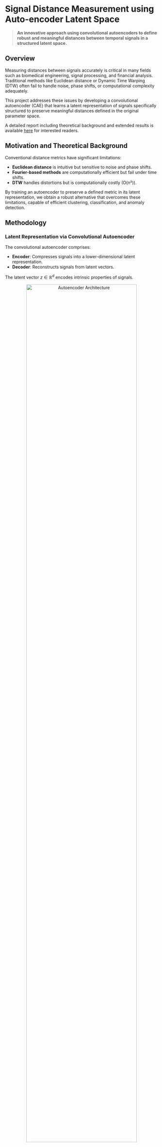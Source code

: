 # Signal Distance Measurement using Auto-encoder Latent Space

> **An innovative approach using convolutional autoencoders to define robust and meaningful distances between temporal signals in a structured latent space.**

## Overview

Measuring distances between signals accurately is critical in many fields such as biomedical engineering, signal processing, and financial analysis. Traditional methods like Euclidean distance or Dynamic Time Warping (DTW) often fail to handle noise, phase shifts, or computational complexity adequately.

This project addresses these issues by developing a convolutional autoencoder (CAE) that learns a latent representation of signals specifically structured to preserve meaningful distances defined in the original parameter space.

A detailed report including theoretical background and extended results is available [here](https://github.com/MariusDragic/SignalDistanceEncoder/blob/main/DistAE-report.pdf) for interested readers.

## Motivation and Theoretical Background

Conventional distance metrics have significant limitations:

- **Euclidean distance** is intuitive but sensitive to noise and phase shifts.
- **Fourier-based methods** are computationally efficient but fail under time shifts.
- **DTW** handles distortions but is computationally costly (O(n²)).

By training an autoencoder to preserve a defined metric in its latent representation, we obtain a robust alternative that overcomes these limitations, capable of efficient clustering, classification, and anomaly detection.

## Methodology

### Latent Representation via Convolutional Autoencoder

The convolutional autoencoder comprises:

- **Encoder**: Compresses signals into a lower-dimensional latent representation.
- **Decoder**: Reconstructs signals from latent vectors.

The latent vector $z \in \mathbb{R}^d$ encodes intrinsic properties of signals.

<p align="center">
  <img src="images/archi.png" alt="Autoencoder Architecture" style="width:85%;">
</p>

### Distance Definition in Latent Space

Two primary distance metrics are considered in the latent space:

- **Euclidean distance**:
  
```math
d(z_i, z_j) = \sqrt{\sum_{k=1}^{d}(z_{i,k} - z_{j,k})^2}
```

- **Cosine distance**:
```math
d(z_i, z_j) = 1 - \frac{\langle z_i, z_j \rangle}{\|z_i\|\cdot\|z_j\|}
```

### Training Objective (Loss Function)

The model’s loss combines signal reconstruction accuracy and the preservation of distances defined by original signal parameters:

```math
\mathcal{L} = \alpha\frac{1}{N}\sum_{i=1}^{N}\|s_i - \hat{s}_i\|^2_2 + \beta\frac{1}{N^2}\sum_{i,j=1}^{N}\left(\|\theta_i - \theta_j\|^2_2 - \|z_i - z_j\|^2_2\right)^2
```

- $s_i, \hat{s}_i$: original and reconstructed signals
- $z_i$: latent representation
- $\theta_i$: original signal parameters
- $\alpha, \beta$: weighting hyperparameters

## Experiments and Results

### Synthetic Signal Analysis

Initially, the model was trained on synthetic signals composed of polynomial and cosine terms:

```math
s(t) = \sum_{i=0}^{3} a_i t^i + \sum_{i=1}^{8} b_i \cos(w_i t + \varphi_i)
```

This controlled setting demonstrated the CAE’s capacity to preserve complex parametric relationships in latent space.

## Real ECG Data Application

To evaluate the generalization of our approach beyond synthetic signals, we applied the model to real ECG data from the WaveForm Database. These signals are more complex and noisy, with varying frequencies and amplitudes, making them an excellent testbed for the autoencoder's robustness.

The model was trained on 4-second ECG segments and learned a latent representation that simultaneously preserved inter-signal distances and enabled accurate reconstruction.

<p align="center">
  <img src="images/recon.png" alt="ECG signal reconstruction" style="width:88%;">
</p>


**Reconstruction performance:**  
The CAE achieves high-fidelity reconstructions, with Mean Squared Errors below 0.0015. Despite the variability and noise in ECG waveforms, the model captures key features such as QRS complexes and denoises irrelevant fluctuations. This makes it well-suited for applications like anomaly detection or compression.

**Distance preservation:**  
To evaluate whether the latent space meaningfully captures proximity, we computed distances between several pairs of signals and visualized the closest, farthest, and a random pair:

<p align="center">
  <img src="images/distance-ECG.png" alt="ECG signal distance comparison">
</p>

The plots illustrate that:
- **Closest pair**: morphologically near-identical signals yield low latent-space distances (~0.21).
- **Farthest pair**: highly dissimilar or noisy signals are mapped far apart (distance > 4).
- **Random pair**: moderate distance reflects mid-range similarity.

This confirms that the learned latent space reflects meaningful signal similarity as intended.


## Latent Space Insights

Analysis using PCA on latent representations showed clearly structured parameter trajectories, confirming that the latent space preserves the intrinsic geometry of signals.

<p align="center">
  <img src="images/traj.png" alt="Latent Parameter Trajectory" style="width:85%;">
</p>

Key findings:

- Clear separation of distinct signal classes.
- Robustness of distance preservation even under noisy conditions.
- Effective encoding of nonlinear signal characteristics.

## Requirements

Install dependencies:
```bash
pip install -r requirement.txt
```

## References and Citations

If you use this project, please cite:

- Marius Dragic, *"Signal Distance Measurement using Auto-encoder Latent Space"*, CentraleSupélec, 2025.

Other relevant works:

- [Local Distance Preserving Autoencoders](https://arxiv.org/abs/2206.05909)
- [Latent Space Cartography](https://arxiv.org/abs/1902.02113)


## Future Work

- Generalize and validate the model on diverse temporal signals, including financial data.
- Investigate more complex autoencoder architectures (e.g., U-Net-like structures) for richer latent representations.
- Conduct comprehensive comparative analyses against traditional metrics.


## Contact

- **Marius Dragic** – [marius.dragic@student-cs.fr](mailto:marius.dragic@student-cs.fr)


## License

MIT License. See [`LICENSE`](LICENSE) file for details.


*This README rigorously documents the theoretical foundations, implementation details, and experimental outcomes of using autoencoders to measure distances between signals.*
